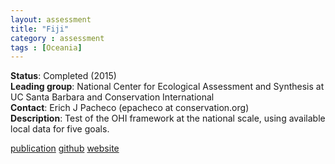 ```yaml
---
layout: assessment
title: "Fiji"
category : assessment
tags : [Oceania]
---
```


**Status**: Completed (2015)  
**Leading group**: National Center for Ecological Assessment and Synthesis at UC Santa Barbara and Conservation International  
**Contact**: Erich J Pacheco (epacheco at conservation.org)  
**Description**: Test of the OHI framework at the national scale, using available local data for five goals.

[publication](/resources/publications#fiji)
[github](https://github.com/OHI-Science/ohi-fiji/releases)
[website](www.oceanhealthindex.org/ohi-plus/fiji-assessment)
